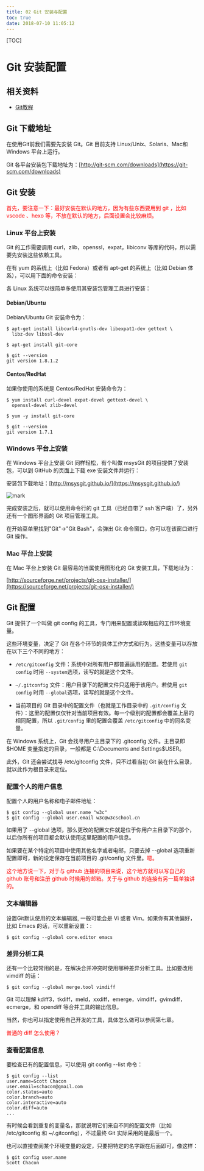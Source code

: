 ```yaml
---
title: 02 Git 安装与配置
toc: true
date: 2018-07-10 11:05:12
---
```


[TOC]


# Git 安装配置

## 相关资料

- [Git教程](https://www.w3cschool.cn/git/)


## Git 下载地址


在使用Git前我们需要先安装 Git。Git 目前支持 Linux/Unix、Solaris、Mac和 Windows 平台上运行。

Git 各平台安装包下载地址为：[http://git-scm.com/downloads](https://git-scm.com/downloads)


## Git 安装

<span style="color:red;">首先，要注意一下：最好安装在默认的地方，因为有些东西要用到 git ，比如 vscode 、hexo 等，不放在默认的地方，后面设置会比较麻烦。</span>

### Linux 平台上安装


Git 的工作需要调用 curl，zlib，openssl，expat，libiconv 等库的代码，所以需要先安装这些依赖工具。

在有 yum 的系统上（比如 Fedora）或者有 apt-get 的系统上（比如 Debian 体系），可以用下面的命令安装：

各 Linux 系统可以很简单多使用其安装包管理工具进行安装：


#### Debian/Ubuntu

Debian/Ubuntu Git 安装命令为：

```
$ apt-get install libcurl4-gnutls-dev libexpat1-dev gettext \
  libz-dev libssl-dev

$ apt-get install git-core

$ git --version
git version 1.8.1.2
```




#### Centos/RedHat


如果你使用的系统是 Centos/RedHat 安装命令为：

```
$ yum install curl-devel expat-devel gettext-devel \
  openssl-devel zlib-devel

$ yum -y install git-core

$ git --version
git version 1.7.1
```





### Windows 平台上安装


在 Windows 平台上安装 Git 同样轻松，有个叫做 msysGit 的项目提供了安装包，可以到 GitHub 的页面上下载 exe 安装文件并运行：

安装包下载地址：[http://msysgit.github.io/](https://msysgit.github.io/)

![mark](http://images.iterate.site/blog/image/180709/8GkbiLJ1DD.png?imageslim)


完成安装之后，就可以使用命令行的 git 工具（已经自带了 ssh 客户端）了，另外还有一个图形界面的 Git 项目管理工具。

在开始菜单里找到"Git"->"Git Bash"，会弹出 Git 命令窗口，你可以在该窗口进行 Git 操作。


### Mac 平台上安装


在 Mac 平台上安装 Git 最容易的当属使用图形化的 Git 安装工具，下载地址为：

[http://sourceforge.net/projects/git-osx-installer/](https://sourceforge.net/projects/git-osx-installer/)




## Git 配置


Git 提供了一个叫做 git config 的工具，专门用来配置或读取相应的工作环境变量。

这些环境变量，决定了 Git 在各个环节的具体工作方式和行为。这些变量可以存放在以下三个不同的地方：

  - `/etc/gitconfig` 文件：系统中对所有用户都普遍适用的配置。若使用 `git config` 时用 `--system`选项，读写的就是这个文件。

  - `~/.gitconfig` 文件：用户目录下的配置文件只适用于该用户。若使用 `git config` 时用 `--global`选项，读写的就是这个文件。

  - 当前项目的 Git 目录中的配置文件（也就是工作目录中的 `.git/config` 文件）：这里的配置仅仅针对当前项目有效。每一个级别的配置都会覆盖上层的相同配置，所以 `.git/config` 里的配置会覆盖 `/etc/gitconfig` 中的同名变量。


在 Windows 系统上，Git 会找寻用户主目录下的 .gitconfig 文件。主目录即 $HOME 变量指定的目录，一般都是 C:\Documents and Settings\$USER。

此外，Git 还会尝试找寻 /etc/gitconfig 文件，只不过看当初 Git 装在什么目录，就以此作为根目录来定位。


### 配置个人的用户信息


配置个人的用户名称和电子邮件地址：

```
$ git config --global user.name "w3c"
$ git config --global user.email w3c@w3cschool.cn
```

如果用了 --global 选项，那么更改的配置文件就是位于你用户主目录下的那个，以后你所有的项目都会默认使用这里配置的用户信息。

如果要在某个特定的项目中使用其他名字或者电邮，只要去掉 --global 选项重新配置即可，新的设定保存在当前项目的 .git/config 文件里。<span style="color:red;">嗯。</span>

<span style="color:red;">这个地方说一下，对于与 github 连接的项目来说，这个地方就可以写自己的 github 账号和注册 github 时候用的邮箱。关于与 github 的连接有另一篇单独讲的。</span>

### 文本编辑器


设置Git默认使用的文本编辑器, 一般可能会是 Vi 或者 Vim。如果你有其他偏好，比如 Emacs 的话，可以重新设置：:

```
$ git config --global core.editor emacs
```


### 差异分析工具

还有一个比较常用的是，在解决合并冲突时使用哪种差异分析工具。比如要改用 vimdiff 的话：

```
$ git config --global merge.tool vimdiff
```

Git 可以理解 kdiff3，tkdiff，meld，xxdiff，emerge，vimdiff，gvimdiff，ecmerge，和 opendiff 等合并工具的输出信息。

当然，你也可以指定使用自己开发的工具，具体怎么做可以参阅第七章。

<span style="color:red;">普通的 diff 怎么使用？</span>

### 查看配置信息

要检查已有的配置信息，可以使用 git config --list 命令：


```
$ git config --list
user.name=Scott Chacon
user.email=schacon@gmail.com
color.status=auto
color.branch=auto
color.interactive=auto
color.diff=auto
...
```

有时候会看到重复的变量名，那就说明它们来自不同的配置文件（比如 /etc/gitconfig 和 ~/.gitconfig），不过最终 Git 实际采用的是最后一个。

也可以直接查阅某个环境变量的设定，只要把特定的名字跟在后面即可，像这样：

```
$ git config user.name
Scott Chacon
```
